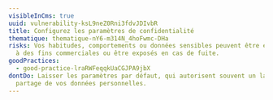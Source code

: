 ```yaml
---
visibleInCms: true
uuid: vulnerability-ksL9neZ0Rni3fdvJDIvbR
title: Configurez les paramètres de confidentialité
thematique: thematique-nY6-m314N_4hoFwmc-DHa
risks: Vos habitudes, comportements ou données sensibles peuvent être exploités
  à des fins commerciales ou être exposés en cas de fuite.
goodPractices:
  - good-practice-lraRWFeqqkUaCGJPA9jbX
dontDo: Laisser les paramètres par défaut, qui autorisent souvent un large
  partage de vos données personnelles.
---
```

